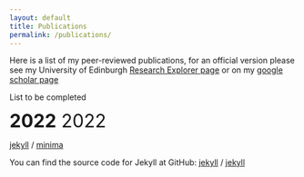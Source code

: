 ```yaml
---
layout: default
title: Publications
permalink: /publications/
---
```


Here is a list of my peer-reviewed publications, for an official version please see my University of Edinburgh [Research Explorer page](https://www.research.ed.ac.uk/en/persons/luke-smallman) or on my [google scholar page](https://scholar.google.co.uk/citations?user=gCKVfVoAAAAJ&hl=en)

List to be completed

<font size = "6"> **2022** </font>
<font size = "6"> 2022 </font>

[jekyll][jekyll-organization] /
[minima](https://github.com/jekyll/minima)

You can find the source code for Jekyll at GitHub:
[jekyll][jekyll-organization] /
[jekyll](https://github.com/jekyll/jekyll)


[jekyll-organization]: https://github.com/jekyll
